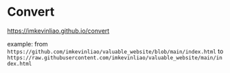 # Convert
<https://imkevinliao.github.io/convert>

example: from `https://github.com/imkevinliao/valuable_website/blob/main/index.html` to `https://raw.githubusercontent.com/imkevinliao/valuable_website/main/index.html`


